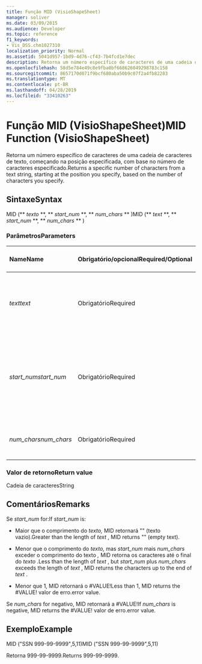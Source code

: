 ```yaml
---
title: Função MID (VisioShapeSheet)
manager: soliver
ms.date: 03/09/2015
ms.audience: Developer
ms.topic: reference
f1_keywords:
- Vis_DSS.chm1027310
localization_priority: Normal
ms.assetid: 5041d957-1bd9-4d76-cf43-7b4fcd1e7dec
description: Retorna um número específico de caracteres de uma cadeia de caracteres de texto, começando na posição especificada, com base no número de caracteres especificado.
ms.openlocfilehash: 58d5e784e49c8e9fba0bf668626049298783c158
ms.sourcegitcommit: 8657170d071f9bcf680aba50b9c07f2a4fb82283
ms.translationtype: MT
ms.contentlocale: pt-BR
ms.lasthandoff: 04/28/2019
ms.locfileid: "33410263"
---
```

# <a name="mid-function-visioshapesheet"></a><span data-ttu-id="fbc28-103">Função MID (VisioShapeSheet)</span><span class="sxs-lookup"><span data-stu-id="fbc28-103">MID Function (VisioShapeSheet)</span></span>

<span data-ttu-id="fbc28-104">Retorna um número específico de caracteres de uma cadeia de caracteres de texto, começando na posição especificada, com base no número de caracteres especificado.</span><span class="sxs-lookup"><span data-stu-id="fbc28-104">Returns a specific number of characters from a text string, starting at the position you specify, based on the number of characters you specify.</span></span>
  
## <a name="syntax"></a><span data-ttu-id="fbc28-105">Sintaxe</span><span class="sxs-lookup"><span data-stu-id="fbc28-105">Syntax</span></span>

<span data-ttu-id="fbc28-106">MID (\*\* *texto* \*\*, \*\* *start_num* \*\*, \*\* *num_chars* \*\* )</span><span class="sxs-lookup"><span data-stu-id="fbc28-106">MID (\*\* *text* \*\*, \*\* *start_num* \*\*, \*\* *num_chars* \*\* )</span></span> 
  
### <a name="parameters"></a><span data-ttu-id="fbc28-107">Parâmetros</span><span class="sxs-lookup"><span data-stu-id="fbc28-107">Parameters</span></span>

|<span data-ttu-id="fbc28-108">**Name**</span><span class="sxs-lookup"><span data-stu-id="fbc28-108">**Name**</span></span>|<span data-ttu-id="fbc28-109">**Obrigatório/opcional**</span><span class="sxs-lookup"><span data-stu-id="fbc28-109">**Required/Optional**</span></span>|<span data-ttu-id="fbc28-110">**Tipo de dados**</span><span class="sxs-lookup"><span data-stu-id="fbc28-110">**Data Type**</span></span>|<span data-ttu-id="fbc28-111">**Descrição**</span><span class="sxs-lookup"><span data-stu-id="fbc28-111">**Description**</span></span>|
|:-----|:-----|:-----|:-----|
| <span data-ttu-id="fbc28-112">_text_</span><span class="sxs-lookup"><span data-stu-id="fbc28-112">_text_</span></span> <br/> |<span data-ttu-id="fbc28-113">Obrigatório</span><span class="sxs-lookup"><span data-stu-id="fbc28-113">Required</span></span>  <br/> |<span data-ttu-id="fbc28-114">**String**</span><span class="sxs-lookup"><span data-stu-id="fbc28-114">**String**</span></span> <br/> |<span data-ttu-id="fbc28-115">A cadeia de caracteres de texto que contém os caracteres a serem extraídos.</span><span class="sxs-lookup"><span data-stu-id="fbc28-115">The text string that contains the characters you want to extract.</span></span>  <br/> |
| <span data-ttu-id="fbc28-116">_start_num_</span><span class="sxs-lookup"><span data-stu-id="fbc28-116">_start_num_</span></span> <br/> |<span data-ttu-id="fbc28-117">Obrigatório</span><span class="sxs-lookup"><span data-stu-id="fbc28-117">Required</span></span>  <br/> |<span data-ttu-id="fbc28-118">**Número**</span><span class="sxs-lookup"><span data-stu-id="fbc28-118">**Number**</span></span> <br/> |<span data-ttu-id="fbc28-119">A posição do primeiro caractere a ser extraído.</span><span class="sxs-lookup"><span data-stu-id="fbc28-119">The position of the first character you want to extract.</span></span> <span data-ttu-id="fbc28-120">O primeiro caractere na cadeia de caracteres de texto está na posição 1.</span><span class="sxs-lookup"><span data-stu-id="fbc28-120">The first character in the text string is position 1.</span></span>  <br/> |
| <span data-ttu-id="fbc28-121">_num_chars_</span><span class="sxs-lookup"><span data-stu-id="fbc28-121">_num_chars_</span></span> <br/> |<span data-ttu-id="fbc28-122">Obrigatório</span><span class="sxs-lookup"><span data-stu-id="fbc28-122">Required</span></span>  <br/> |<span data-ttu-id="fbc28-123">**Número**</span><span class="sxs-lookup"><span data-stu-id="fbc28-123">**Number**</span></span> <br/> |<span data-ttu-id="fbc28-124">O número de caracteres a retornar.</span><span class="sxs-lookup"><span data-stu-id="fbc28-124">The number of characters to return.</span></span>  <br/> |
   
### <a name="return-value"></a><span data-ttu-id="fbc28-125">Valor de retorno</span><span class="sxs-lookup"><span data-stu-id="fbc28-125">Return value</span></span>

<span data-ttu-id="fbc28-126">Cadeia de caracteres</span><span class="sxs-lookup"><span data-stu-id="fbc28-126">String</span></span>
  
## <a name="remarks"></a><span data-ttu-id="fbc28-127">Comentários</span><span class="sxs-lookup"><span data-stu-id="fbc28-127">Remarks</span></span>

<span data-ttu-id="fbc28-128">Se  *start_num*  for:</span><span class="sxs-lookup"><span data-stu-id="fbc28-128">If  *start_num*  is:</span></span> 
  
- <span data-ttu-id="fbc28-129">Maior que o comprimento do  *texto,*  MID retornará "" (texto vazio).</span><span class="sxs-lookup"><span data-stu-id="fbc28-129">Greater than the length of  *text*  , MID returns "" (empty text).</span></span> 
    
- <span data-ttu-id="fbc28-130">Menor que o comprimento do  *texto,*  mas  *start_num*  mais  *num_chars*  exceder o comprimento do texto  *,*  MID retorna os caracteres até o final do  *texto*  .</span><span class="sxs-lookup"><span data-stu-id="fbc28-130">Less than the length of  *text*  , but  *start_num*  plus  *num_chars*  exceeds the length of  *text*  , MID returns the characters up to the end of  *text*  .</span></span> 
    
- <span data-ttu-id="fbc28-131">Menor que 1, MID retornará o #VALUE!</span><span class="sxs-lookup"><span data-stu-id="fbc28-131">Less than 1, MID returns the #VALUE!</span></span> <span data-ttu-id="fbc28-132">valor de erro.</span><span class="sxs-lookup"><span data-stu-id="fbc28-132">error value.</span></span> 
    
<span data-ttu-id="fbc28-133">Se  *num_chars*  for negativo, MID retornará a #VALUE!</span><span class="sxs-lookup"><span data-stu-id="fbc28-133">If  *num_chars*  is negative, MID returns the #VALUE!</span></span> <span data-ttu-id="fbc28-134">valor de erro.</span><span class="sxs-lookup"><span data-stu-id="fbc28-134">error value.</span></span> 
  
## <a name="example"></a><span data-ttu-id="fbc28-135">Exemplo</span><span class="sxs-lookup"><span data-stu-id="fbc28-135">Example</span></span>

<span data-ttu-id="fbc28-136">MID ("SSN 999-99-9999",5,11)</span><span class="sxs-lookup"><span data-stu-id="fbc28-136">MID ("SSN 999-99-9999",5,11)</span></span> 
  
<span data-ttu-id="fbc28-137">Retorna 999-99-9999.</span><span class="sxs-lookup"><span data-stu-id="fbc28-137">Returns 999-99-9999.</span></span> 
  

